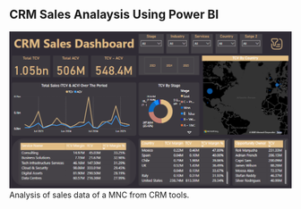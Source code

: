 ## CRM Sales Analaysis Using Power BI

![Power BI](https://github.com/DhananjayPimple/crm-sales-analysis/blob/main/Dashboard.png?raw=true)
Analysis of sales data of  a MNC from CRM tools.
